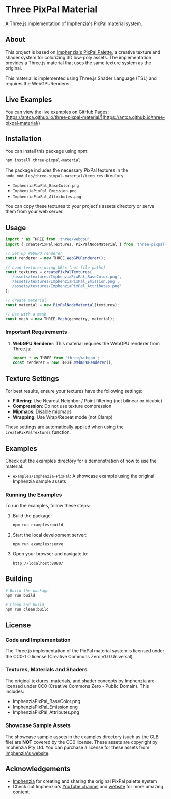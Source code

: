 # Three PixPal Material

A Three.js implementation of Imphenzia's PixPal material system.

## About

This project is based on [Imphenzia's PixPal Palette](https://www.youtube.com/imphenzia), a creative texture and shader system for colorizing 3D low-poly assets. The implementation provides a Three.js material that uses the same texture system as the original.

This material is implemented using Three.js Shader Language (TSL) and requires the WebGPURenderer.

## Live Examples

You can view the live examples on GitHub Pages:
[https://antca.github.io/three-pixpal-material/](https://antca.github.io/three-pixpal-material/)

## Installation

You can install this package using npm:

```bash
npm install three-pixpal-material
```

The package includes the necessary PixPal textures in the `node_modules/three-pixpal-material/textures` directory:
- `ImphenziaPixPal_BaseColor.png`
- `ImphenziaPixPal_Emission.png`
- `ImphenziaPixPal_Attributes.png`

You can copy these textures to your project's assets directory or serve them from your web server.

## Usage

```javascript
import * as THREE from 'three/webgpu';
import { createPixPalTextures, PixPalNodeMaterial } from 'three-pixpal-material';

// Set up WebGPU renderer
const renderer = new THREE.WebGPURenderer();

// Load textures using URLs (not file paths)
const textures = createPixPalTextures(
  '/assets/textures/ImphenziaPixPal_BaseColor.png',
  '/assets/textures/ImphenziaPixPal_Emission.png',
  '/assets/textures/ImphenziaPixPal_Attributes.png'
);

// Create material
const material = new PixPalNodeMaterial(textures);

// Use with a mesh
const mesh = new THREE.Mesh(geometry, material);
```

### Important Requirements

1. **WebGPU Renderer**: This material requires the WebGPU renderer from Three.js:
   ```javascript
   import * as THREE from 'three/webgpu';
   const renderer = new THREE.WebGPURenderer();
   ```

## Texture Settings

For best results, ensure your textures have the following settings:

- **Filtering**: Use Nearest Neighbor / Point filtering (not bilinear or bicubic)
- **Compression**: Do not use texture compression
- **Mipmaps**: Disable mipmaps
- **Wrapping**: Use Wrap/Repeat mode (not Clamp)

These settings are automatically applied when using the `createPixPalTextures` function.

## Examples

Check out the examples directory for a demonstration of how to use the material:

- `examples/Imphenzia-PixPal`: A showcase example using the original Imphenzia sample assets

### Running the Examples

To run the examples, follow these steps:

1. Build the package:
   ```bash
   npm run examples:build
   ```

2. Start the local development server:
   ```bash
   npm run examples:serve
   ```

3. Open your browser and navigate to:
   ```
   http://localhost:8080/
   ```

## Building

```bash
# Build the package
npm run build

# Clean and build
npm run clean:build
```

## License

### Code and Implementation
The Three.js implementation of the PixPal material system is licensed under the CC0-1.0 license (Creative Commons Zero v1.0 Universal).

### Textures, Materials and Shaders
The original textures, materials, and shader concepts by Imphenzia are licensed under CC0 (Creative Commons Zero - Public Domain). This includes:

- ImphenziaPixPal_BaseColor.png
- ImphenziaPixPal_Emission.png
- ImphenziaPixPal_Attributes.png

### Showcase Sample Assets
The showcase sample assets in the examples directory (such as the GLB file) are **NOT** covered by the CC0 license. These assets are copyright by Imphenzia Pty Ltd. You can purchase a license for these assets from [Imphenzia's website](https://www.imphenzia.com).

## Acknowledgements

- [Imphenzia](https://www.youtube.com/imphenzia) for creating and sharing the original PixPal palette system
- Check out Imphenzia's [YouTube channel](https://www.youtube.com/imphenzia) and [website](https://www.imphenzia.com) for more amazing content.
